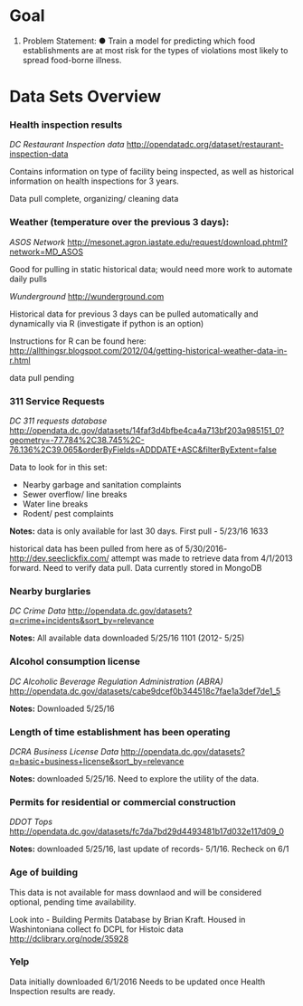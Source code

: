 # Goal
1. Problem Statement:
● Train a model for predicting which food establishments are at most risk for the types of
violations most likely to spread food-borne illness.
# Data Sets Overview

### Health inspection results
*DC Restaurant Inspection data*
http://opendatadc.org/dataset/restaurant-inspection-data

Contains information on type of facility being inspected, as well as historical information on health inspections for 3 years.

Data pull complete, organizing/ cleaning data

### Weather (temperature over the previous 3 days):

*ASOS Network*
http://mesonet.agron.iastate.edu/request/download.phtml?network=MD_ASOS

Good for pulling in static historical data; would need more work to automate daily pulls

*Wunderground*
http://wunderground.com

Historical data for previous 3 days can be pulled automatically and dynamically via R (investigate if python is an option)
 
Instructions for R can be found here: http://allthingsr.blogspot.com/2012/04/getting-historical-weather-data-in-r.html

data pull pending

### 311 Service Requests

*DC 311 requests database*
http://opendata.dc.gov/datasets/14faf3d4bfbe4ca4a713bf203a985151_0?geometry=-77.784%2C38.745%2C-76.136%2C39.065&orderByFields=ADDDATE+ASC&filterByExtent=false

Data to look for in this set:  
* Nearby garbage and sanitation complaints  
* Sewer overflow/ line breaks  
* Water line breaks  
* Rodent/ pest complaints  

**Notes:** data is only available for last 30 days. First pull -  5/23/16 1633

historical data has been pulled from here as of 5/30/2016- http://dev.seeclickfix.com/
attempt was made to retrieve data from 4/1/2013 forward. Need to verify data pull. Data currently stored in MongoDB

### Nearby burglaries

*DC Crime Data*
http://opendata.dc.gov/datasets?q=crime+incidents&sort_by=relevance

**Notes:** All available data downloaded 5/25/16 1101 (2012- 5/25)

### Alcohol consumption license 

*DC Alcoholic Beverage Regulation Administration (ABRA)*
http://opendata.dc.gov/datasets/cabe9dcef0b344518c7fae1a3def7de1_5

**Notes:** Downloaded 5/25/16

### Length of time establishment has been operating

*DCRA Business License Data*
http://opendata.dc.gov/datasets?q=basic+business+license&sort_by=relevance

**Notes:** downloaded 5/25/16. Need to explore the utility of the data.


### Permits for residential or commercial construction

*DDOT Tops*
http://opendata.dc.gov/datasets/fc7da7bd29d4493481b17d032e117d09_0

**Notes:** downloaded 5/25/16, last update of records- 5/1/16. Recheck on 6/1

### Age of building

This data is not available for mass downlaod and will be considered optional, pending time availability. 

Look into - Building Permits Database by Brian Kraft. Housed in Washintoniana collect fo DCPL for Histoic data http://dclibrary.org/node/35928

### Yelp

Data initially downloaded 6/1/2016
Needs to be updated once Health Inspection results are ready.
